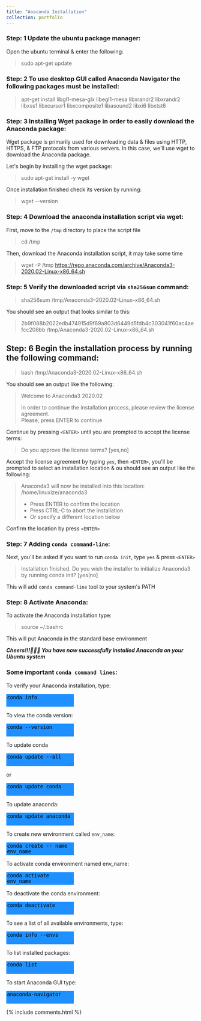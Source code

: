 ```yaml
---
title: "Anaconda Installation"
collection: portfolio
---
```


### Step: 1 Update the ubuntu package manager: 
Open the ubuntu terminal & enter the following:  
> sudo apt-get update

### Step: 2 To use desktop GUI called Anaconda Navigator the following packages must be installed:     
> apt-get install libgl1-mesa-glx libegl1-mesa libxrandr2 libxrandr2 libxss1 libxcursor1 libxcomposite1 libasound2 libxi6 libxtst6

### Step: 3 Installing Wget package in order to easily download the Anaconda package:
Wget package is primarily used for downloading data & files using HTTP, HTTPS, & FTP protocols from various servers. In this case, we'll use wget to download the Anaconda package.

Let's begin by installing the wget package:<br>       
> sudo apt-get install -y wget  

Once installation finished check its version by running:<br>         
> wget --version

### Step: 4 Download the anaconda installation script via wget: 
First, move to the `/tmp` directory to place the script file   
> cd /tmp   

Then, download the Anaconda installation script, it may take some time   
> wget -P /tmp https://repo.anaconda.com/archive/Anaconda3-2020.02-Linux-x86_64.sh

### Step: 5 Verify the downloaded script via `sha256sum` command:    
> sha256sum /tmp/Anaconda3–2020.02–Linux–x86_64.sh

You should see an output that looks similar to this:  
> 2b9f088b2022edb474915d9f69a803d6449d5fdb4c303041f60ac4aefcc208bb  /tmp/Anaconda3-2020.02-Linux-x86_64.sh

## Step: 6 Begin the installation process by running the following command: 
> bash /tmp/Anaconda3-2020.02-Linux-x86_64.sh

You should see an output like the following:  
> Welcome to Anaconda3 2020.02
>
> In order to continue the installation process, please review the license agreement.  
> Please, press ENTER to continue 

Continue by pressing `<ENTER>` until you are prompted to accept the license terms: 
> Do you approve the license terms? [yes,no]  

Accept the license agreement by typing `yes`, then `<ENTER>`, you'll be prompted to select an installation location & ou should see an output like the following:  
> Anaconda3 will now be installed into this location:
> /home/linuxize/anaconda3
>
>   - Press ENTER to confirm the location
>   - Press CTRL-C to abort the installation
>   - Or specify a different location below

Confirm the location by press `<ENTER>`

### Step: 7 Adding  `conda command-line`:
Next,  you'll be asked if you want to run `conda init`, type `yes` & press `<ENTER>`   
> Installation finished.
> Do you wish the installer to initialize Anaconda3
> by running conda init? [yes|no]  
  
This will add `conda command-line` tool to your system's PATH

### Step: 8 Activate Anaconda:
To activate the Anaconda installation type:  
> source ~/.bashrc
 
This will put Anaconda in the standard base environment

**_Cheers!!!🥇🥇🥇 You have now successfully installed Anaconda on your Ubuntu system_**

### Some important `conda command lines`:

To verify your Anaconda installation, type:  
<textarea style="border: none;background-color:DodgerBlue;">
conda info
</textarea>

To view the conda version:   
<textarea style="border: none;background-color:DodgerBlue;">
conda --version
</textarea>

To update conda
<textarea style="border: none;background-color:DodgerBlue;">
conda update --all
</textarea>  
or  
<textarea style="border: none;background-color:DodgerBlue;">
conda update conda
</textarea>

To update anaconda:
<textarea style="border: none;background-color:DodgerBlue;">
conda update anaconda
</textarea>

To create new environment called `env_name`: 
<textarea style="border: none;background-color:DodgerBlue;">
conda create -- name  env_name
</textarea>

To activate conda environment named env_name:
<textarea style="border: none;background-color:DodgerBlue;">
conda activate env_name
</textarea>

To deactivate the conda environment:
<textarea style="border: none;background-color:DodgerBlue;">
conda deactivate
</textarea>

To see a list of all available environments, type:
<textarea style="border: none;background-color:DodgerBlue;">
conda info --envs
</textarea>

To list installed packages:
<textarea style="border: none;background-color:DodgerBlue;">
conda list
</textarea>

To start Anaconda GUI type: 
<textarea style="border: none;background-color:DodgerBlue;">
anaconda-navigator
</textarea>
    
{% include comments.html %}
